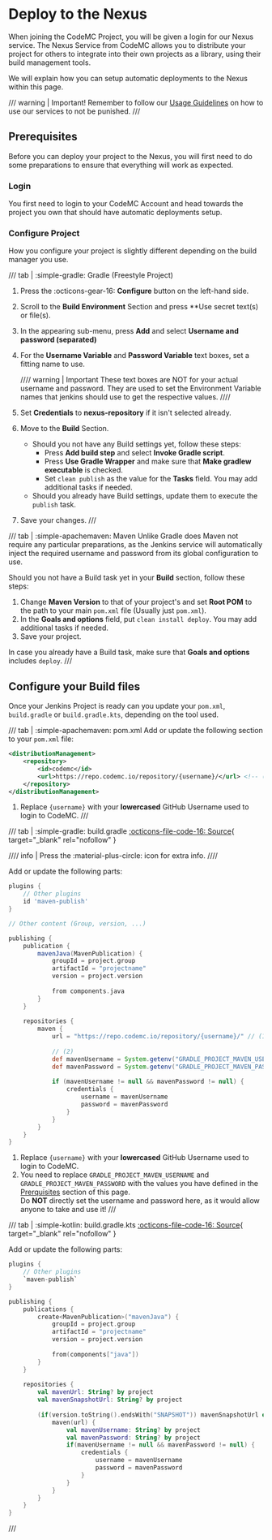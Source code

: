 # Deploy to the Nexus
When joining the CodeMC Project, you will be given a login for our Nexus service. The Nexus Service from CodeMC allows you to distribute your project for others to integrate into their own projects as a library, using their build management tools.

We will explain how you can setup automatic deployments to the Nexus within this page.

/// warning | Important!
Remember to follow our [Usage Guidelines](../../usage-guidelines.md) on how to use our services to not be punished.
///

## Prerequisites
Before you can deploy your project to the Nexus, you will first need to do some preparations to ensure that everything will work as expected.

### Login
You first need to login to your CodeMC Account and head towards the project you own that should have automatic deployments setup.

### Configure Project
How you configure your project is slightly different depending on the build manager you use.

/// tab | :simple-gradle: Gradle (Freestyle Project)
1.  Press the :octicons-gear-16: **Configure** button on the left-hand side.
2.  Scroll to the **Build Environment** Section and press **Use secret text(s) or file(s).
3.  In the appearing sub-menu, press **Add** and select **Username and password (separated)**
4.  For the **Username Variable** and **Password Variable** text boxes, set a fitting name to use.
    
    //// warning | Important
    These text boxes are NOT for your actual username and password. They are used to set the Environment Variable names that jenkins should use to get the respective values.
    ////
    
5.  Set **Credentials** to **nexus-repository** if it isn't selected already.
6.  Move to the **Build** Section.
    - Should you not have any Build settings yet, follow these steps:
        - Press **Add build step** and select **Invoke Gradle script**.
        - Press **Use Gradle Wrapper** and make sure that **Make gradlew executable** is checked.
        - Set `clean publish` as the value for the **Tasks** field. You may add additional tasks if needed.
    - Should you already have Build settings, update them to execute the `publish` task.
7. Save your changes.
///

/// tab | :simple-apachemaven: Maven
Unlike Gradle does Maven not require any particular preparations, as the Jenkins service will automatically inject the required username and password from its global configuration to use.

Should you not have a Build task yet in your **Build** section, follow these steps:

1. Change **Maven Version** to that of your project's and set **Root POM** to the path to your main `pom.xml` file (Usually just `pom.xml`).
2. In the **Goals and options** field, put `clean install deploy`. You may add additional tasks if needed.
3. Save your project.

In case you already have a Build task, make sure that **Goals and options** includes `deploy`.
///

## Configure your Build files
Once your Jenkins Project is ready can you update your `pom.xml`, `build.gradle` or `build.gradle.kts`, depending on the tool used.

/// tab | :simple-apachemaven: pom.xml
Add or update the following section to your `pom.xml` file:
```xml { .annotated title="pom.xml" }
<distributionManagement>
    <repository>
        <id>codemc</id>
        <url>https://repo.codemc.io/repository/{username}/</url> <!-- (1) -->
    </repository>
</distributionManagement>
```

1. Replace `{username}` with your **lowercased** GitHub Username used to login to CodeMC.
///

/// tab | :simple-gradle: build.gradle
[:octicons-file-code-16: Source](https://docs.gradle.org/current/userguide/publishing_maven.html#publishing_maven:complete_example){ target="_blank" rel="nofollow" }

//// info |
Press the :material-plus-circle: icon for extra info.
////

Add or update the following parts:
```groovy { .annotate title="build.gradle" }
plugins {
    // Other plugins
    id 'maven-publish'
}

// Other content (Group, version, ...)

publishing {
    publication {
        mavenJava(MavenPublication) {
            groupId = project.group
            artifactId = "projectname"
            version = project.version
            
            from components.java
        }
    }
    
    repositories {
        maven {
            url = "https://repo.codemc.io/repository/{username}/" // (1)
            
            // (2)
            def mavenUsername = System.getenv("GRADLE_PROJECT_MAVEN_USERNAME")
            def mavenPassword = System.getenv("GRADLE_PROJECT_MAVEN_PASSWORD")
            
            if (mavenUsername != null && mavenPassword != null) {
                credentials {
                    username = mavenUsername
                    password = mavenPassword
                }
            }
        }
    }
}
```

1. Replace `{username}` with your **lowercased** GitHub Username used to login to CodeMC.
2.  You need to replace `GRADLE_PROJECT_MAVEN_USERNAME` and `GRADLE_PROJECT_MAVEN_PASSWORD` with the values you have defined in the [Prerquisites](#prerequisites) section of this page.  
    Do **NOT** directly set the username and password here, as it would allow anyone to take and use it!
///

/// tab | :simple-kotlin: build.gradle.kts
[:octicons-file-code-16: Source](https://github.com/Minecrell/ServerListPlus/blob/ef8cda91cc73a4599c359640c4e97dde9b699649/build.gradle.kts#L146-L178){ target="_blank" rel="nofollow" }

Add or update the following parts:
```kotlin { title="build.gradle.kts" }
plugins {
    // Other plugins
    `maven-publish`
}

publishing {
    publications {
        create<MavenPublication>("mavenJava") {
            groupId = project.group
            artifactId = "projectname"
            version = project.version
            
            from(components["java"])
        }
    }
    
    repositories {
        val mavenUrl: String? by project
        val mavenSnapshotUrl: String? by project
        
        (if(version.toString().endsWith("SNAPSHOT")) mavenSnapshotUrl else mavenUrl)?.let { url ->
            maven(url) {
                val mavenUsername: String? by project
                val mavenPassword: String? by project
                if(mavenUsername != null && mavenPassword != null) {
                    credentials {
                        username = mavenUsername
                        password = mavenPassword
                    }
                }
            }
        }
    }
}
```
///